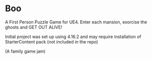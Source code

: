 # Boo
A First Person Puzzle Game for UE4. Enter each mansion, exorcise the ghosts and GET OUT ALIVE!

Initial project was set up using 4.16.2 and may require installation of StarterContent pack (not included in the repo)

(A family game jam)